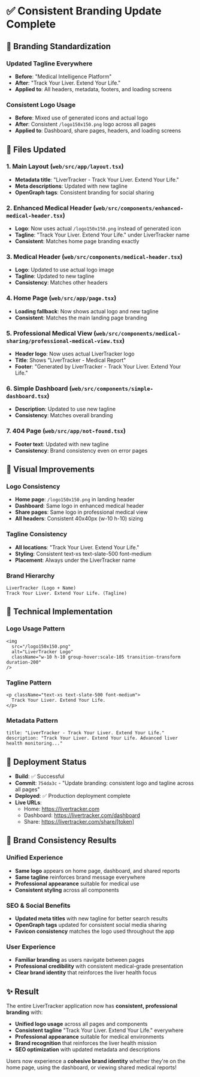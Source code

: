 # ✅ Consistent Branding Update Complete

## 🎯 Branding Standardization

### **Updated Tagline Everywhere**
- **Before**: "Medical Intelligence Platform" 
- **After**: "Track Your Liver. Extend Your Life."
- **Applied to**: All headers, metadata, footers, and loading screens

### **Consistent Logo Usage**
- **Before**: Mixed use of generated icons and actual logo
- **After**: Consistent `/logo150x150.png` logo across all pages
- **Applied to**: Dashboard, share pages, headers, and loading screens

## 📍 Files Updated

### **1. Main Layout (`web/src/app/layout.tsx`)**
- **Metadata title**: "LiverTracker - Track Your Liver. Extend Your Life."
- **Meta descriptions**: Updated with new tagline
- **OpenGraph tags**: Consistent branding for social sharing

### **2. Enhanced Medical Header (`web/src/components/enhanced-medical-header.tsx`)**
- **Logo**: Now uses actual `/logo150x150.png` instead of generated icon
- **Tagline**: "Track Your Liver. Extend Your Life." under LiverTracker name
- **Consistent**: Matches home page branding exactly

### **3. Medical Header (`web/src/components/medical-header.tsx`)**
- **Logo**: Updated to use actual logo image
- **Tagline**: Updated to new tagline
- **Consistency**: Matches other headers

### **4. Home Page (`web/src/app/page.tsx`)**
- **Loading fallback**: Now shows actual logo and new tagline
- **Consistent**: Matches the main landing page branding

### **5. Professional Medical View (`web/src/components/medical-sharing/professional-medical-view.tsx`)**
- **Header logo**: Now uses actual LiverTracker logo
- **Title**: Shows "LiverTracker - Medical Report" 
- **Footer**: "Generated by LiverTracker - Track Your Liver. Extend Your Life."

### **6. Simple Dashboard (`web/src/components/simple-dashboard.tsx`)**
- **Description**: Updated to use new tagline
- **Consistency**: Matches overall branding

### **7. 404 Page (`web/src/app/not-found.tsx`)**
- **Footer text**: Updated with new tagline
- **Consistency**: Brand consistency even on error pages

## 🎨 Visual Improvements

### **Logo Consistency**
- **Home page**: `/logo150x150.png` in landing header
- **Dashboard**: Same logo in enhanced medical header  
- **Share pages**: Same logo in professional medical view
- **All headers**: Consistent 40x40px (w-10 h-10) sizing

### **Tagline Consistency**
- **All locations**: "Track Your Liver. Extend Your Life."
- **Styling**: Consistent text-xs text-slate-500 font-medium
- **Placement**: Always under the LiverTracker name

### **Brand Hierarchy**
```
LiverTracker (Logo + Name)
Track Your Liver. Extend Your Life. (Tagline)
```

## 🔧 Technical Implementation

### **Logo Usage Pattern**
```tsx
<img 
  src="/logo150x150.png" 
  alt="LiverTracker Logo" 
  className="w-10 h-10 group-hover:scale-105 transition-transform duration-200"
/>
```

### **Tagline Pattern**
```tsx
<p className="text-xs text-slate-500 font-medium">
  Track Your Liver. Extend Your Life.
</p>
```

### **Metadata Pattern**
```tsx
title: "LiverTracker - Track Your Liver. Extend Your Life."
description: "Track Your Liver. Extend Your Life. Advanced liver health monitoring..."
```

## 🚀 Deployment Status

- **Build**: ✅ Successful
- **Commit**: `754da3c` - "Update branding: consistent logo and tagline across all pages"
- **Deployed**: ✅ Production deployment complete
- **Live URLs**: 
  - Home: https://livertracker.com
  - Dashboard: https://livertracker.com/dashboard
  - Share: https://livertracker.com/share/[token]

## 🎯 Brand Consistency Results

### **Unified Experience**
- **Same logo** appears on home page, dashboard, and shared reports
- **Same tagline** reinforces brand message everywhere
- **Professional appearance** suitable for medical use
- **Consistent styling** across all components

### **SEO & Social Benefits**
- **Updated meta titles** with new tagline for better search results
- **OpenGraph tags** updated for consistent social media sharing
- **Favicon consistency** matches the logo used throughout the app

### **User Experience**
- **Familiar branding** as users navigate between pages
- **Professional credibility** with consistent medical-grade presentation
- **Clear brand identity** that reinforces the liver health focus

## ✨ Result

The entire LiverTracker application now has **consistent, professional branding** with:

- **Unified logo usage** across all pages and components
- **Consistent tagline** "Track Your Liver. Extend Your Life." everywhere
- **Professional appearance** suitable for medical environments
- **Brand recognition** that reinforces the liver health mission
- **SEO optimization** with updated metadata and descriptions

Users now experience a **cohesive brand identity** whether they're on the home page, using the dashboard, or viewing shared medical reports!